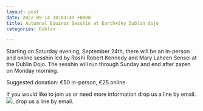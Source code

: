 ```yaml
---
layout: post
date: 2022-09-14 10:03:49 +0000
title: Autumnal Equinox Sesshin at Earth+Sky Dublin dojo
categories: Dublin

---
```

Starting on Saturday evening, September 24th, there will be an in-person  and online sesshin led by Roshi Robert Kennedy and Mary Laheen Sensei at the Dublin Dojo. The sesshin will run through Sunday and end after zazen on Monday morning.

Suggested donation: €50 in-person, €25 online.

If you would like to join us or need more information drop us a line by email.![](https://zenireland.s3.eu-west-1.amazonaws.com/AUTUMNALequinox22_sesshin.jpg), drop us a line by email.
